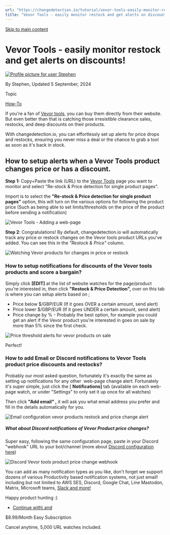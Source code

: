 ```yaml
---
url: "https://changedetection.io/tutorial/vevor-tools-easily-monitor-restock-and-get-alerts-discounts"
title: "Vevor Tools - easily monitor restock and get alerts on discounts! | changedetection.io"
---
```


[Skip to main content](https://changedetection.io/tutorial/vevor-tools-easily-monitor-restock-and-get-alerts-discounts#main-content)

# Vevor Tools - easily monitor restock and get alerts on discounts!

[![Profile picture for user Stephen](https://changedetection.io/sites/changedetection.io/files/styles/thumbnail/public/pictures/2023-08/stephen.png?itok=P4ZqxWgD)](https://changedetection.io/tech-writer/stephen)

By Stephen, Updated 5 September, 2024



Topic

[How-To](https://changedetection.io/topic/how)

If you're a fan of [Vevor tools](https://vevor.com/), you can buy them directly from their website. But even better than that is catching those irresistible clearance sales, restocks, and deep discounts on their products.

With changedetection.io, you can effortlessly set up alerts for price drops and restocks, ensuring you never miss a deal or the chance to grab a tool as soon as it's back in stock.

## How to setup alerts when a Vevor Tools product changes price or has a discount.

**Step 1:** Copy+Paste the link (URL) to the [Vevor Tools](https://vevor.com/) page you want to monitor and select "Re-stock & Price detection for single product pages".

Import is to select the **"Re-stock & Price detection for single product pages"** option, this will turn on the various options for following the product price (Such as being able to set limits/thresholds on the price of the product before sending a notification)

![Vevor Tools - Adding a web-page](https://changedetection.io/sites/changedetection.io/files/inline-images/image_81.png)

**Step 2**: Congratulations! By default, changedetection.io will automatically track any price or restock changes on the Vevor tools product URLs you've added. You can see this in the _"Restock & Price"_ column.

![Watching Vevor products for changes in price or restock](https://changedetection.io/sites/changedetection.io/files/inline-images/image_82.png)

### How to setup notifications for discounts of the Vevor tools products and score a bargain?

Simply click **\[EDIT\]** at the list of website watches for the page/product you're interested in, then click **"Restock & Price Detection",** over on this tab is where you can setup alerts based on ;

- Price below $/GBP/EUR (If it goes OVER a certain amount, send alert)
- Price lower $/GBP/EUR (If it goes UNDER a certain amount, send alert)
- Price change by % - Probably the best option, for example you could get an alert if the Vevor product you're interested in goes on sale by more than 5% since the first check.

![Price threshold alerts for vevor products on sale](https://changedetection.io/sites/changedetection.io/files/inline-images/image_83.png)

Perfect!

### How to add Email or Discord notifications to Vevor Tools product price discounts and restocks?

Probably our most asked question, fortunately it's exactly the same as setting up notifications for any other  web-page change alert. Fortunately it's super simple, just click the \[ **Notifications\]** tab (available on each web-page watch, or under "Settings" to only set it up once for all watches)

Then click **"Add email" ,** it will ask you what email address you prefer and fill in the details automatically for you.

![Email configuration vevor products restock and price change alert](https://changedetection.io/sites/changedetection.io/files/inline-images/image_84.png)

##### What about Discord notifications of Vevor Product price changes?

Super easy, following the same configuration page, paste in your Discord "webhook" URL to your bot/channel (more about [Discord configuration here](https://github.com/caronc/apprise/wiki/Notify_discord))

![Discord Vevor tools product price change webhook](https://changedetection.io/sites/changedetection.io/files/inline-images/image_85.png)

You can add as many notification types as you like, don't forget we support dozens of various Productivity based notification systems, not just email! including but not limited to AWS SES, Discord, Google Chat, Line Mastodon, Matrix, Microsoft teams, [Slack and more!](https://github.com/caronc/apprise?tab=readme-ov-file#productivity-based-notifications)

Happy product hunting :)

- [Continue with\\
    and](https://changedetection.io/checkout)

$8.99/Month Easy Subscription


Cancel anytime, 5,000 URL watches included.
